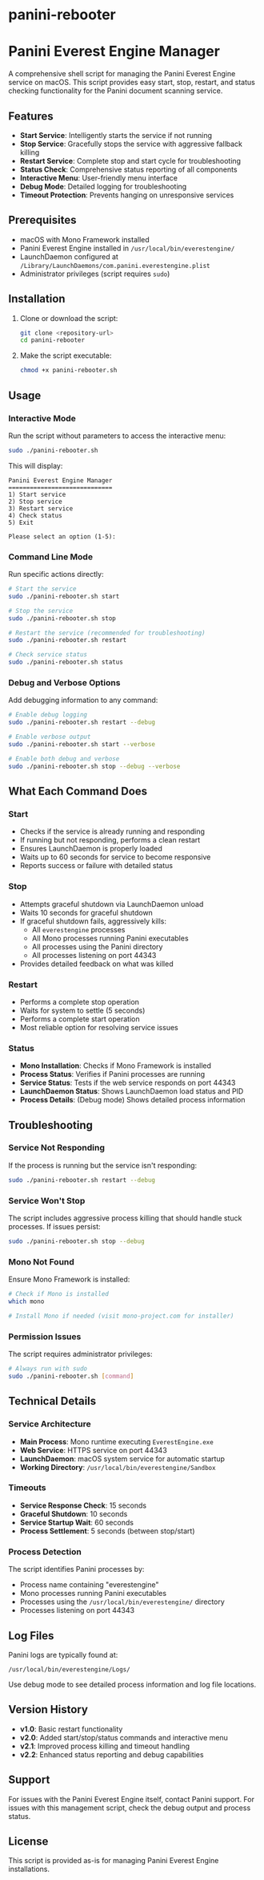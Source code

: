 # panini-rebooter

# Panini Everest Engine Manager

A comprehensive shell script for managing the Panini Everest Engine service on macOS. This script provides easy start, stop, restart, and status checking functionality for the Panini document scanning service.

## Features

- **Start Service**: Intelligently starts the service if not running
- **Stop Service**: Gracefully stops the service with aggressive fallback killing
- **Restart Service**: Complete stop and start cycle for troubleshooting
- **Status Check**: Comprehensive status reporting of all components
- **Interactive Menu**: User-friendly menu interface
- **Debug Mode**: Detailed logging for troubleshooting
- **Timeout Protection**: Prevents hanging on unresponsive services

## Prerequisites

- macOS with Mono Framework installed
- Panini Everest Engine installed in `/usr/local/bin/everestengine/`
- LaunchDaemon configured at `/Library/LaunchDaemons/com.panini.everestengine.plist`
- Administrator privileges (script requires `sudo`)

## Installation

1. Clone or download the script:
   ```bash
   git clone <repository-url>
   cd panini-rebooter
   ```

2. Make the script executable:
   ```bash
   chmod +x panini-rebooter.sh
   ```

## Usage

### Interactive Mode
Run the script without parameters to access the interactive menu:
```bash
sudo ./panini-rebooter.sh
```

This will display:
```
Panini Everest Engine Manager
=============================
1) Start service
2) Stop service
3) Restart service
4) Check status
5) Exit

Please select an option (1-5):
```

### Command Line Mode
Run specific actions directly:

```bash
# Start the service
sudo ./panini-rebooter.sh start

# Stop the service
sudo ./panini-rebooter.sh stop

# Restart the service (recommended for troubleshooting)
sudo ./panini-rebooter.sh restart

# Check service status
sudo ./panini-rebooter.sh status
```

### Debug and Verbose Options
Add debugging information to any command:

```bash
# Enable debug logging
sudo ./panini-rebooter.sh restart --debug

# Enable verbose output
sudo ./panini-rebooter.sh start --verbose

# Enable both debug and verbose
sudo ./panini-rebooter.sh stop --debug --verbose
```

## What Each Command Does

### Start
- Checks if the service is already running and responding
- If running but not responding, performs a clean restart
- Ensures LaunchDaemon is properly loaded
- Waits up to 60 seconds for service to become responsive
- Reports success or failure with detailed status

### Stop
- Attempts graceful shutdown via LaunchDaemon unload
- Waits 10 seconds for graceful shutdown
- If graceful shutdown fails, aggressively kills:
  - All `everestengine` processes
  - All Mono processes running Panini executables
  - All processes using the Panini directory
  - All processes listening on port 44343
- Provides detailed feedback on what was killed

### Restart
- Performs a complete stop operation
- Waits for system to settle (5 seconds)
- Performs a complete start operation
- Most reliable option for resolving service issues

### Status
- **Mono Installation**: Checks if Mono Framework is installed
- **Process Status**: Verifies if Panini processes are running
- **Service Status**: Tests if the web service responds on port 44343
- **LaunchDaemon Status**: Shows LaunchDaemon load status and PID
- **Process Details**: (Debug mode) Shows detailed process information

## Troubleshooting

### Service Not Responding
If the process is running but the service isn't responding:
```bash
sudo ./panini-rebooter.sh restart --debug
```

### Service Won't Stop
The script includes aggressive process killing that should handle stuck processes. If issues persist:
```bash
sudo ./panini-rebooter.sh stop --debug
```

### Mono Not Found
Ensure Mono Framework is installed:
```bash
# Check if Mono is installed
which mono

# Install Mono if needed (visit mono-project.com for installer)
```

### Permission Issues
The script requires administrator privileges:
```bash
# Always run with sudo
sudo ./panini-rebooter.sh [command]
```

## Technical Details

### Service Architecture
- **Main Process**: Mono runtime executing `EverestEngine.exe`
- **Web Service**: HTTPS service on port 44343
- **LaunchDaemon**: macOS system service for automatic startup
- **Working Directory**: `/usr/local/bin/everestengine/Sandbox`

### Timeouts
- **Service Response Check**: 15 seconds
- **Graceful Shutdown**: 10 seconds
- **Service Startup Wait**: 60 seconds
- **Process Settlement**: 5 seconds (between stop/start)

### Process Detection
The script identifies Panini processes by:
- Process name containing "everestengine"
- Mono processes running Panini executables
- Processes using the `/usr/local/bin/everestengine/` directory
- Processes listening on port 44343

## Log Files

Panini logs are typically found at:
```
/usr/local/bin/everestengine/Logs/
```

Use debug mode to see detailed process information and log file locations.

## Version History

- **v1.0**: Basic restart functionality
- **v2.0**: Added start/stop/status commands and interactive menu
- **v2.1**: Improved process killing and timeout handling
- **v2.2**: Enhanced status reporting and debug capabilities

## Support

For issues with the Panini Everest Engine itself, contact Panini support.
For issues with this management script, check the debug output and process status.

## License

This script is provided as-is for managing Panini Everest Engine installations. 